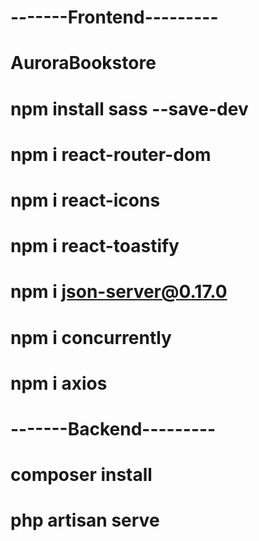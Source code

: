 # -------Frontend---------
# AuroraBookstore
# npm install sass --save-dev
# npm i react-router-dom
# npm i react-icons
# npm i react-toastify
# npm i json-server@0.17.0
# npm i concurrently
# npm i axios
# -------Backend---------
# composer install
# php artisan serve